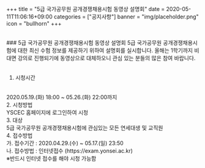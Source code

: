 +++
title = "5급 국가공무원 공개경쟁채용시험 동영상 설명회"
date = 2020-05-11T11:06:16+09:00
categories = ["공지사항"]
banner = "img/placeholder.png"
icon = "bullhorn"
+++
<!--more-->

<br>
### 5급 국가공무원 공개경쟁채용시험 동영상 설명회
5급 국가공무원 공개경쟁채용시험에 대한 최신 수험 정보를 제공하기 위하여 설명회를 실시합니다. 올해는 1학기까지 비대면 강의로 진행되기에 동영상으로 대체하오니 관심 있는 분들의 많은 참여 바랍니다.
<br>
<br>

1. 시청시간
<br>
2020.05.19.(화) 18:00 ~ 05.26.(화) 22:00까지
<br>
2. 시청방법
<br>
YSCEC 홈페이지에 로그인하여 시청
<br>
3. 대상
<br>
 5급 국가공무원 공개경쟁채용시험에 관심있는 모든 연세대생 및 교직원
<br>
4. 접수방법
<br>
 가. 접수기간 : 2020.04.29.(수) ~ 05.17.(일) 23:50
<br>
 나. 접수방법 : 인터넷접수 (https://exam.yonsei.ac.kr)
<br>
※반드시 인터넷 접수를 해야 시청 가능함
